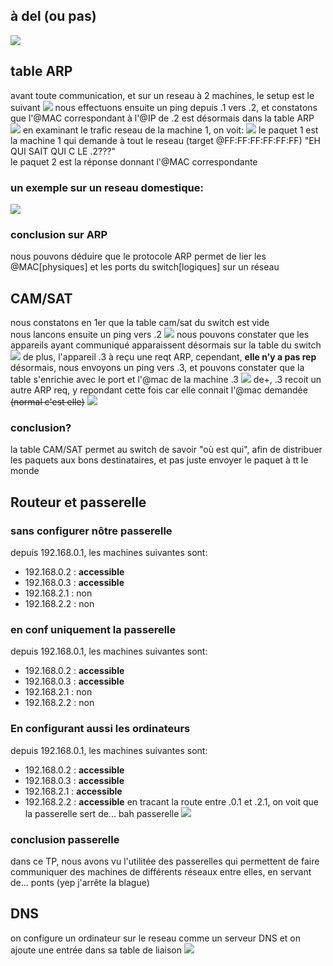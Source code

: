 ## à del (ou pas)
![](Pasted%20image%2020240208221006.png)
## table ARP
avant toute communication, et sur un reseau à 2 machines, le setup est le suivant
![](Pasted%20image%2020240208221458.png)
nous effectuons ensuite un ping depuis .1 vers .2, et constatons que l'@MAC correspondant à l'@IP de .2 est désormais dans la table ARP
![](Pasted%20image%2020240208222055.png)
en examinant le trafic reseau de la machine 1, on voit:
![](Pasted%20image%2020240208222422.png)
le paquet 1 est la machine 1 qui demande à tout le reseau (target @FF:FF:FF:FF:FF:FF) "EH QUI SAIT QUI C LE .2???" <br>
le paquet 2 est la réponse donnant l'@MAC correspondante
### un exemple sur un reseau domestique:
![](Pasted%20image%2020240208223521.png)
### conclusion sur ARP
nous pouvons déduire que le protocole ARP permet de lier les @MAC\[physiques] et les ports du switch\[logiques] sur un réseau
## CAM/SAT
nous constatons en 1er que la table cam/sat du switch est vide <br>
nous lancons ensuite un ping vers .2
![](Pasted%20image%2020240208225223.png)
nous pouvons constater que les appareils ayant communiqué apparaissent désormais sur la table du switch
![](Pasted%20image%2020240208225743.png)
de plus, l'appareil .3 à reçu une reqt ARP, cependant, **elle n'y a pas rep** <br>
désormais, nous envoyons un ping vers .3, et pouvons constater que la table s'enrichie avec le port et l'@mac de la machine .3
![](Pasted%20image%2020240208230132.png)
de+, .3 recoit un autre ARP req, y repondant cette fois car elle connait l'@mac demandée ~~(normal c'est elle)~~
![](Pasted%20image%2020240208230430.png)
### conclusion?
la table CAM/SAT permet au switch de savoir "où est qui", afin de distribuer les paquets aux bons destinataires, et pas juste envoyer le paquet à tt le monde
## Routeur et passerelle
### sans configurer nôtre passerelle
depuis 192.168.0.1, les machines suivantes sont:
- 192.168.0.2 : **accessible**
- 192.168.0.3 : **accessible**
- 192.168.2.1 : non
- 192.168.2.2 : non
### en conf uniquement la passerelle
depuis 192.168.0.1, les machines suivantes sont:
- 192.168.0.2 : **accessible**
- 192.168.0.3 : **accessible**
- 192.168.2.1 : non
- 192.168.2.2 : non
### En configurant aussi les ordinateurs
depuis 192.168.0.1, les machines suivantes sont:
- 192.168.0.2 : **accessible**
- 192.168.0.3 : **accessible**
- 192.168.2.1 : **accessible**
- 192.168.2.2 : **accessible**
en tracant la route entre .0.1 et .2.1, on voit que la passerelle sert de... bah passerelle
![](Pasted%20image%2020240208231632.png)
### conclusion passerelle
dans ce TP, nous avons vu l'utilitée des passerelles qui permettent de faire communiquer des machines de différents réseaux entre elles, en servant de... ponts (yep j'arrête la blague)
## DNS
on configure un ordinateur sur le reseau comme un serveur DNS et on ajoute une entrée dans sa table de liaison
![](Pasted%20image%2020240209074845.png)
